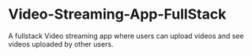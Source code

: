 # Video-Streaming-App-FullStack
A fullstack Video streaming app where users can upload videos and see videos uploaded by other users.
